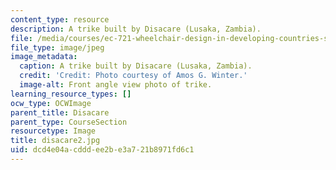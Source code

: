 ```yaml
---
content_type: resource
description: A trike built by Disacare (Lusaka, Zambia).
file: /media/courses/ec-721-wheelchair-design-in-developing-countries-spring-2009/dcd4e04acdddee2be3a721b8971fd6c1_disacare2.jpg
file_type: image/jpeg
image_metadata:
  caption: A trike built by Disacare (Lusaka, Zambia).
  credit: 'Credit: Photo courtesy of Amos G. Winter.'
  image-alt: Front angle view photo of trike.
learning_resource_types: []
ocw_type: OCWImage
parent_title: Disacare
parent_type: CourseSection
resourcetype: Image
title: disacare2.jpg
uid: dcd4e04a-cddd-ee2b-e3a7-21b8971fd6c1
---
```

